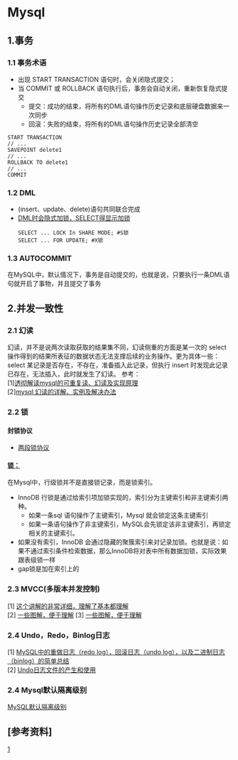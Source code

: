 # Mysql
## 1.事务
### 1.1 事务术语
* 出现 START TRANSACTION 语句时，会关闭隐式提交；<br>
* 当 COMMIT 或 ROLLBACK 语句执行后，事务会自动关闭，重新恢复隐式提交
   * 提交：成功的结束，将所有的DML语句操作历史记录和底层硬盘数据来一次同步
   * 回滚：失败的结束，将所有的DML语句操作历史记录全部清空
```
START TRANSACTION
// ...
SAVEPOINT delete1
// ...
ROLLBACK TO delete1
// ...
COMMIT

```

### 1.2 DML
* (insert、update、delete)语句共同联合完成
* [DML时会隐式加锁，SELECT得显示加锁](https://learnku.com/articles/12800/lock-in-share-mode-mysql-shared-lock-exclusive-lock-for-update)
   ```mysql
   SELECT ... LOCK In SHARE MODE; #S锁
   SELECT ... FOR UPDATE; #X锁
   ```

### 1.3 AUTOCOMMIT
在MySQL中，默认情况下，事务是自动提交的，也就是说，只要执行一条DML语句就开启了事物，并且提交了事务

## 2.并发一致性
### 2.1 幻读
幻读，并不是说两次读取获取的结果集不同，幻读侧重的方面是某一次的 select 操作得到的结果所表征的数据状态无法支撑后续的业务操作。更为具体一些：select 某记录是否存在，不存在，准备插入此记录，但执行 insert 时发现此记录已存在，无法插入，此时就发生了幻读。
参考：<br>
[1][透彻解读mysql的可重复读、幻读及实现原理](https://blog.csdn.net/sanyuesan0000/article/details/90235335#MVCC%E9%80%BB%E8%BE%91%E6%B5%81%E7%A8%8B-%E6%9F%A5%E8%AF%A2)<br>
[2][mysql 幻读的详解、实例及解决办法](https://segmentfault.com/a/1190000016566788?utm_source=tag-newest)

### 2.2 锁
#### 封锁协议
   * [两段锁协议](https://www.jianshu.com/p/5c78f5c4d57b)

#### [锁：](https://blog.csdn.net/winterfeng123/article/details/79048524)
在Mysql中，行级锁并不是直接锁记录，而是锁索引。<br>
* InnoDB 行锁是通过给索引项加锁实现的，索引分为主键索引和非主键索引两种。
   * 如果一条sql 语句操作了主键索引，Mysql 就会锁定这条主键索引
   * 如果一条语句操作了非主键索引，MySQL会先锁定该非主键索引，再锁定相关的主键索引。
* 如果没有索引，InnoDB 会通过隐藏的聚簇索引来对记录加锁。也就是说：如果不通过索引条件检索数据，那么InnoDB将对表中所有数据加锁，实际效果跟表级锁一样 
* gap锁是加在索引上的

### 2.3 MVCC(多版本并发控制)
[1] [这个讲解的非常详细，理解了基本都理解](https://www.cnblogs.com/crazylqy/p/7611069.html)<br>
[2] [一些图解，便于理解](https://www.jianshu.com/p/ed347dd42ad1)
[3] [一些图解，便于理解](https://segmentfault.com/a/1190000012650596?utm_source=tag-newest)

### 2.4 Undo，Redo，Binlog日志
[1] [MySQL中的重做日志（redo log），回滚日志（undo log），以及二进制日志（binlog）的简单总结
](https://www.jianshu.com/p/59c20fdd58ba)<br>
[2] [Undo日志文件的产生和使用](https://www.cnblogs.com/wade-luffy/p/8686677.html)


### 2.4 Mysql默认隔离级别
[MySQL默认隔离级别](https://www.cnblogs.com/shoshana-kong/p/10516404.html)

## [参考资料]<br>
[1](https://tech.meituan.com/2014/08/20/innodb-lock.html)